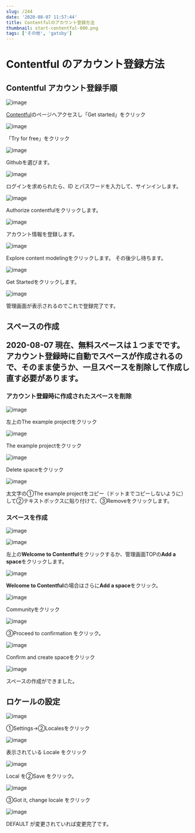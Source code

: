 ```yaml
---
slug: /244
date: '2020-08-07 11:57:44'
title: Contentfulのアカウント登録方法
thumbnail: start-contentful-800.png
tags: ['その他', 'gatsby']
---
```


# Contentful のアカウント登録方法

## Contentful アカウント登録手順

![image](../../../../images/2020/08/2.jpg)

[Contentful](https://www.contentful.com/)のページへアクセスし「Get started」をクリック

![image](../../../../images/2020/08/IMG_1617.jpg)

「Try for free」をクリック

![image](../../../../images/2020/08/4.jpg)

Githubを選びます。

![image](../../../../images/2020/08/image-9.png)

ログインを求められたら、ID とパスワードを入力して、サインインします。

![image](../../../../images/2020/08/6.jpg)

Authorize contentfulをクリックします。

![image](../../../../images/2020/08/9.jpg)

アカウント情報を登録します。

![image](../../../../images/2020/08/8.jpg)

Explore content modelingをクリックします。
その後少し待ちます。

![image](../../../../images/2020/08/9-1.jpg)

Get Startedをクリックします。

![image](../../../../images/2020/08/image-10.png)

管理画面が表示されるのでこれで登録完了です。

<h2 id="space">スペースの作成

**2020-08-07 現在、無料スペースは１つまで**です。
アカウント登録時に自動でスペースが作成されるので、そのまま使うか、一旦スペースを削除して作成し直す必要があります。

### アカウント登録時に作成されたスペースを削除

![image](../../../../images/2020/08/image-11.png)

左上のThe example projectをクリック

![image](../../../../images/2020/08/18_2.jpg)

The example projectをクリック

![image](../../../../images/2020/08/20.jpg)

Delete spaceをクリック

![image](../../../../images/2020/08/21.jpg)

太文字の①The example projectをコピー（ドットまでコピーしないように）して②テキストボックスに貼り付けて、③Removeをクリックします。

### スペースを作成
![image](../../../../images/2020/08/image-12.png)

![image](../../../../images/2020/08/23.jpg)

左上の**Welcome to Contentful**をクリックするか、管理画面TOPの**Add a space**をクリックします。

![image](../../../../images/2020/08/24.jpg)

**Welcome to Contentful**の場合はさらに**Add a space**をクリック。

![image](../../../../images/2020/08/25.jpg)

Communityをクリック

![image](../../../../images/2020/08/26-1.jpg)

③Proceed to confirmation をクリック。

![image](../../../../images/2020/08/image-14.png)

Confirm and create spaceをクリック

![image](../../../../images/2020/08/image-15.png)

スペースの作成ができました。

## ロケールの設定

![image](../../../../images/2020/08/27.jpg)

①Settings→②Localesをクリック

![image](../../../../images/2020/08/28.jpg)

表示されている Locale をクリック

![image](../../../../images/2020/08/29.jpg)

Local を②Save をクリック。

![image](../../../../images/2020/08/30.jpg)

③Got it, change locale をクリック

![image](../../../../images/2020/08/image-16.png)

DEFAULT が変更されていれば変更完了です。
